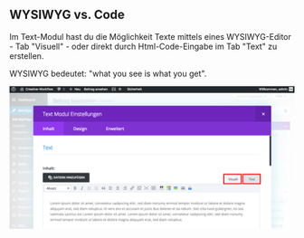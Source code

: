 ## WYSIWYG vs. Code

Im Text-Modul hast du die Möglichkeit Texte mittels eines WYSIWYG-Editor - Tab "Visuell" - oder direkt durch Html-Code-Eingabe im Tab "Text" zu erstellen.

WYSIWYG bedeutet: "what you see is what you get".

![image](./assets/wysiwyg_vs_code.jpg)
